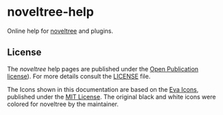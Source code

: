 # noveltree-help

Online help for [noveltree](https://peter88213.github.io/noveltree) and plugins.

## License

The *noveltree* help pages are published under the 
[Open Publication license](https://opencontent.org/openpub)).
For more details consult the [LICENSE](https://github.com/peter88213/noveltree-help/blob/main/LICENSE) file.

The Icons shown in this documentation are based on the [Eva Icons](https://akveo.github.io/eva-icons/#/), published under the [MIT License](http://www.opensource.org/licenses/mit-license.php). The original black and white icons were colored for noveltree by the maintainer. 

